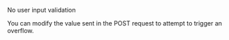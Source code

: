 No user input validation

You can modify the value sent in the POST request to attempt to trigger an overflow.
